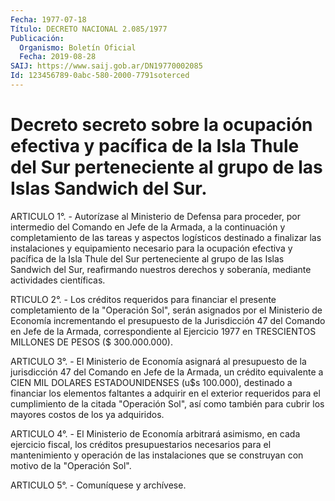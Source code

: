 ```yaml
---
Fecha: 1977-07-18
Título: DECRETO NACIONAL 2.085/1977
Publicación:
  Organismo: Boletín Oficial
  Fecha: 2019-08-28
SAIJ: https://www.saij.gob.ar/DN19770002085
Id: 123456789-0abc-580-2000-7791soterced
---
```

# Decreto secreto sobre la ocupación efectiva y pacífica de la Isla Thule del Sur perteneciente al grupo de las Islas Sandwich del Sur.

<a id="1"></a>
ARTICULO 1°. - Autorízase al Ministerio de Defensa para proceder, por intermedio del Comando en Jefe de la Armada, a la continuación y completamiento de las tareas y aspectos logísticos destinado a finalizar las instalaciones y equipamiento necesario para la ocupación efectiva y pacífica de la Isla Thule del Sur perteneciente al grupo de las Islas Sandwich del Sur, reafirmando nuestros derechos y soberanía, mediante actividades científicas.

<a id="2"></a>
RTICULO 2°. - Los créditos requeridos para financiar el presente completamiento de la "Operación Sol", serán asignados por el Ministerio de Economía incrementando el presupuesto de la Jurisdicción 47 del Comando en Jefe de la Armada, correspondiente al Ejercicio 1977 en TRESCIENTOS MILLONES DE PESOS ($ 300.000.000).

<a id="3"></a>
ARTICULO 3°. - El Ministerio de Economía asignará al presupuesto de la jurisdicción 47 del Comando en Jefe de la Armada, un crédito equivalente a CIEN MIL DOLARES ESTADOUNIDENSES (u$s 100.000), destinado a financiar los elementos faltantes a adquirir en el exterior requeridos para el cumplimiento de la citada "Operación Sol", así como también para cubrir los mayores costos de los ya adquiridos.

<a id="4"></a>
ARTICULO 4°. - El Ministerio de Economía arbitrará asimismo, en cada ejercicio fiscal, los créditos presupuestarios necesarios para el mantenimiento y operación de las instalaciones que se construyan con motivo de la "Operación Sol".

<a id="5"></a>
ARTICULO 5°. - Comuníquese y archívese.